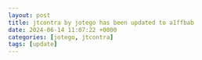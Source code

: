 ```yaml
---
layout: post
title: jtcontra by jotego has been updated to a1ffbab
date: 2024-06-14 11:07:22 +0000
categories: [jotego, jtcontra]
tags: [update]
---
```


